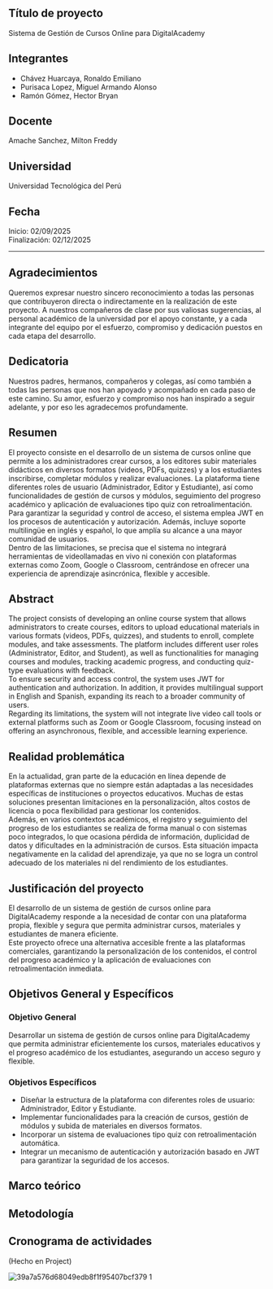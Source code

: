 ## Título de proyecto
Sistema de Gestión de Cursos Online para DigitalAcademy

## Integrantes
- Chávez Huarcaya, Ronaldo Emiliano  
- Purisaca Lopez, Miguel Armando Alonso  
- Ramón Gómez, Hector Bryan  

## Docente
Amache Sanchez, Milton Freddy

## Universidad
Universidad Tecnológica del Perú

## Fecha
Inicio: 02/09/2025  
Finalización: 02/12/2025  

---

## Agradecimientos
Queremos expresar nuestro sincero reconocimiento a todas las personas que contribuyeron directa o indirectamente en la realización de este proyecto. A nuestros compañeros de clase por sus valiosas sugerencias, al personal académico de la universidad por el apoyo constante, y a cada integrante del equipo por el esfuerzo, compromiso y dedicación puestos en cada etapa del desarrollo.  

## Dedicatoria
Nuestros padres, hermanos, compañeros y colegas, así como también a todas las personas que nos han apoyado y acompañado en cada paso de este camino. Su amor, esfuerzo y compromiso nos han inspirado a seguir adelante, y por eso les agradecemos profundamente.  

## Resumen
El proyecto consiste en el desarrollo de un sistema de cursos online que permite a los administradores crear cursos, a los editores subir materiales didácticos en diversos formatos (videos, PDFs, quizzes) y a los estudiantes inscribirse, completar módulos y realizar evaluaciones. La plataforma tiene diferentes roles de usuario (Administrador, Editor y Estudiante), así como funcionalidades de gestión de cursos y módulos, seguimiento del progreso académico y aplicación de evaluaciones tipo quiz con retroalimentación.  
Para garantizar la seguridad y control de acceso, el sistema emplea JWT en los procesos de autenticación y autorización. Además, incluye soporte multilingüe en inglés y español, lo que amplía su alcance a una mayor comunidad de usuarios.  
Dentro de las limitaciones, se precisa que el sistema no integrará herramientas de videollamadas en vivo ni conexión con plataformas externas como Zoom, Google o Classroom, centrándose en ofrecer una experiencia de aprendizaje asincrónica, flexible y accesible.  

## Abstract
The project consists of developing an online course system that allows administrators to create courses, editors to upload educational materials in various formats (videos, PDFs, quizzes), and students to enroll, complete modules, and take assessments. The platform includes different user roles (Administrator, Editor, and Student), as well as functionalities for managing courses and modules, tracking academic progress, and conducting quiz-type evaluations with feedback.  
To ensure security and access control, the system uses JWT for authentication and authorization. In addition, it provides multilingual support in English and Spanish, expanding its reach to a broader community of users.  
Regarding its limitations, the system will not integrate live video call tools or external platforms such as Zoom or Google Classroom, focusing instead on offering an asynchronous, flexible, and accessible learning experience.  

## Realidad problemática
En la actualidad, gran parte de la educación en línea depende de plataformas externas que no siempre están adaptadas a las necesidades específicas de instituciones o proyectos educativos. Muchas de estas soluciones presentan limitaciones en la personalización, altos costos de licencia o poca flexibilidad para gestionar los contenidos.  
Además, en varios contextos académicos, el registro y seguimiento del progreso de los estudiantes se realiza de forma manual o con sistemas poco integrados, lo que ocasiona pérdida de información, duplicidad de datos y dificultades en la administración de cursos. Esta situación impacta negativamente en la calidad del aprendizaje, ya que no se logra un control adecuado de los materiales ni del rendimiento de los estudiantes.  

## Justificación del proyecto
El desarrollo de un sistema de gestión de cursos online para DigitalAcademy responde a la necesidad de contar con una plataforma propia, flexible y segura que permita administrar cursos, materiales y estudiantes de manera eficiente.  
Este proyecto ofrece una alternativa accesible frente a las plataformas comerciales, garantizando la personalización de los contenidos, el control del progreso académico y la aplicación de evaluaciones con retroalimentación inmediata.

## Objetivos General y Específicos

### Objetivo General
Desarrollar un sistema de gestión de cursos online para DigitalAcademy que permita administrar eficientemente los cursos, materiales educativos y el progreso académico de los estudiantes, asegurando un acceso seguro y flexible.  

### Objetivos Específicos
- Diseñar la estructura de la plataforma con diferentes roles de usuario: Administrador, Editor y Estudiante.  
- Implementar funcionalidades para la creación de cursos, gestión de módulos y subida de materiales en diversos formatos.  
- Incorporar un sistema de evaluaciones tipo quiz con retroalimentación automática.  
- Integrar un mecanismo de autenticación y autorización basado en JWT para garantizar la seguridad de los accesos.


## Marco teórico

## Metodología

## Cronograma de actividades
(Hecho en Project)

![39a7a576d68049edb8f1f95407bcf379 1](https://github.com/user-attachments/assets/e80a8476-7e96-42b5-a150-a5797cd47c12)


